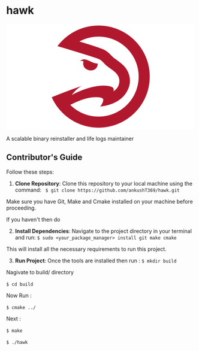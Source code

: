 # hawk
<p align="center">
  <img src="https://github.com/ankushT369/hawk/blob/main/docs/hawk-img5.png" alt="Example Image">
</p>

A scalable binary reinstaller and life logs maintainer


## Contributor's Guide

Follow these steps:

1. **Clone Repository**: Clone this repository to your local machine using the command: 
``` $ git clone https://github.com/ankushT369/hawk.git```

Make sure you have Git, Make and Cmake installed on your machine before proceeding.

If you haven't then do 

2. **Install Dependencies**: Navigate to the project directory in your terminal and run: 
```$ sudo <your_package_manager> install git make cmake```

This will install all the necessary requirements to run this project.

3. **Run Project**: Once the tools are installed then run :
```$ mkdir build ```

Nagivate to build/ directory

```$ cd build ```

Now Run : 

```$ cmake ../```

Next :

```$ make```

```$ ./hawk```



